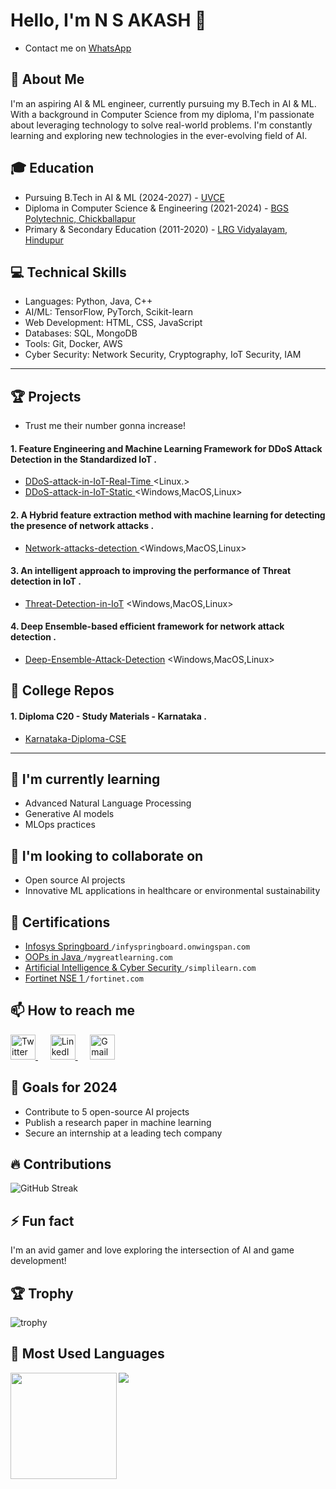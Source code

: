 
# Hello, I'm N S AKASH 👋
- Contact me on [WhatsApp](https://chat.whatsapp.com/GYxCLCx3cfBJTIc4nwGgQr)

## 🚀 About Me
I'm an aspiring AI & ML engineer, currently pursuing my B.Tech in AI & ML. With a background in Computer Science from my diploma, I'm passionate about leveraging technology to solve real-world problems. I'm constantly learning and exploring new technologies in the ever-evolving field of AI.

## 🎓 Education
- Pursuing B.Tech in AI & ML (2024-2027) - [UVCE](https://uvce.ac.in/)
- Diploma in Computer Science & Engineering (2021-2024) - [BGS Polytechnic, Chickballapur](http://www.bgsptech.ac.in/about.html)
- Primary & Secondary Education (2011-2020) - [LRG Vidyalayam, Hindupur](https://www.lrg.edu.in/#)

## 💻 Technical Skills
- Languages: Python, Java, C++
- AI/ML: TensorFlow, PyTorch, Scikit-learn
- Web Development: HTML, CSS, JavaScript
- Databases: SQL, MongoDB
- Tools: Git, Docker, AWS
- Cyber Security: Network Security, Cryptography, IoT Security, IAM
---
## 🏆 Projects
- Trust me their number gonna increase!
#### 1. Feature Engineering and Machine Learning Framework for DDoS Attack Detection in the Standardized IoT .
- [DDoS-attack-in-IoT-Real-Time ](https://github.com/ns7523/DDoS-attack-in-IoT-Real-Time-.git) <Linux.>
- [DDoS-attack-in-IoT-Static ](https://github.com/ns7523/DDoS-attack-in-IoT-Static.git) <Windows,MacOS,Linux>
#### 2. A Hybrid feature extraction method with machine learning for detecting the presence of network attacks .
- [Network-attacks-detection ](https://github.com/ns7523/Network-attacks-detection.git) <Windows,MacOS,Linux>
#### 3. An intelligent approach to improving the performance of Threat detection in IoT .
- [Threat-Detection-in-IoT](https://github.com/ns7523/Threat-Detection-in-IoT.git) <Windows,MacOS,Linux>
#### 4. Deep Ensemble-based efficient framework for network attack detection .
- [Deep-Ensemble-Attack-Detection](https://github.com/ns7523/Deep-Ensemble-Attack-Detection.git) <Windows,MacOS,Linux>

## 💼 College Repos
#### 1. Diploma C20 - Study Materials - Karnataka .
- [Karnataka-Diploma-CSE](https://github.com/ns7523/Karnataka-Diploma-CSE.git)

---
## 🌱 I'm currently learning
- Advanced Natural Language Processing
- Generative AI models
- MLOps practices

## 👯 I'm looking to collaborate on
- Open source AI projects
- Innovative ML applications in healthcare or environmental sustainability

## 🏅 Certifications
- <a href="https://drive.google.com/file/d/1ogOy0PekgET0WnolmIf53Wmlm7we7Oqr/view?usp=sharing">Infosys Springboard </a>`/infyspringboard.onwingspan.com`
- <a href="https://drive.google.com/file/d/1Xs_5PYD6ZZJCqViJeAaF31Zs3X7Z8a3e/view?usp=sharing">OOPs in Java  </a>`/mygreatlearning.com`
- <a href="https://drive.google.com/file/d/1QXaB71CyPazKXXK3dLrWut5_qrQiCW2t/view?usp=sharing">Artificial Intelligence & Cyber Security </a>`/simplilearn.com`
- <a href="https://drive.google.com/file/d/13fZC9axCgYuBCmkoIZpCBVVuoGVRo29A/view?usp=sharing">Fortinet NSE 1 </a>`/fortinet.com`


## 📫 How to reach me

<p>
<a href="https://x.com/nsakash7523">
  <img src="https://github.com/user-attachments/assets/f3ec780e-5704-4cf6-afe0-adc4c7a8a9f4" alt="Twitter" width="40" height="40">
</a>
  &nbsp;&nbsp;&nbsp;&nbsp;
<a href="https://www.linkedin.com/in/nsakash7523"> 
  <img src="https://github.com/user-attachments/assets/a3309884-c2e5-4db0-ba8e-843b3c7bca85" alt="LinkedIn" width="40" height="40">
</a>
  &nbsp;&nbsp;&nbsp;&nbsp;
<a href="mailto:nsakash752003@gmail.com"> 
  <img src="https://github.com/user-attachments/assets/a127a978-ad67-48fa-9463-6091b97707cc" alt="Gmail" width="40" height="40">
</a>
</p>

## 🎯 Goals for 2024
- Contribute to 5 open-source AI projects
- Publish a research paper in machine learning
- Secure an internship at a leading tech company

## 🔥 Contributions
![GitHub Streak](https://github-readme-streak-stats.herokuapp.com?user=ns7523&theme=github-dark&hide_border=true&card_width=480)


## ⚡ Fun fact
I'm an avid gamer and love exploring the intersection of AI and game development!

## 🏆 Trophy
![trophy](https://github-profile-trophy.vercel.app/?username=ns7523&title=Experience,Commits,Repositories&margin-w=25&no-frame=true&theme=darkhub&row=1)

## 📄 Most Used Languages
<div>
  <img align="left" height="170" src="https://github-readme-stats.vercel.app/api/top-langs/?username=ns7523&layout=donut&theme=dark"/>
</div>

![](https://visitcount.itsvg.in/api?id=ns7523&label=Profile%20Views&color=12&icon=0&pretty=false)


